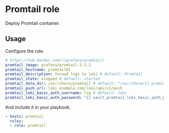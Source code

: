 # Promtail role

Deploy Promtail container.

## Usage

Configure the role.

```yml
# https://hub.docker.com/r/grafana/promtail/
promtail_image: grafana/promtail:3.3.2
promtail_hostname: promtail01
promtail_description: forwad logs to loki # default: Promtail
promtail_state: stopped # default: started
promtail_data_dir: /usr/share/promtail # default: "/usr/share/{{ promtail_hostname }}"
promtail_push_url: loki.example.com/loki/api/v1/push
promtail_loki_basic_auth_username: log # default: loki
promtail_loki_basic_auth_password: "{{ vault_promtail_loki_basic_auth_password }}"
```

And include it in your playbook.

```yml
- hosts: promtail
  roles:
  - role: promtail
```
